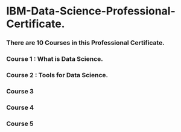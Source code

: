 # IBM-Data-Science-Professional-Certificate.
### There are 10 Courses in this Professional Certificate.

### **Course 1 : What is Data Science.**
### **Course 2 : Tools for Data Science.**
### **Course 3**
### **Course 4**
### **Course 5**
